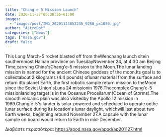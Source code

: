```yaml
---
title: "Chang e 5 Mission Launch"
date: 2020-11-27T06:30:56+01:00
images:
  - "images/post/IMG_20201124052235_9280_px1050.jpg"
author: "AstroBot"
categories: ["News"]
tags: ["nasa.gov"]
draft: false
---
```


This Long March-5 rocket blasted off from theWenchang launch sitein southernmost Hainan province on TuesdayNovember 24, at 4:30 am Beijing Time,carrying China'sChang'e-5 mission to the Moon.The lunar landing mission is named for the ancient Chinese goddess of the moon.Its goal is to collectabout 2 kilograms (4.4 pounds) oflunar material from the surface and return itto planet Earth, the first robotic sample return mission to theMoon since the Soviet Union'sLuna 24 missionin 1976.Thecomplex Chang'e-5 missionlanding target is in the Oceanus Procellarum(Ocean of Storms).The smooth volcanic plain was also visitedby the Apollo 12 mission in 1969.Chang'e-5's lander is solar-powered and scheduled to operate onthe lunar surface during its location's lunar daylight, whichwill last about two Earth weeks, beginning around November 27.A capsule with the lunar sample on board would return to Earth in mid-December.

Διαβάστε περισσότερα: https://apod.nasa.gov/apod/ap201127.html
